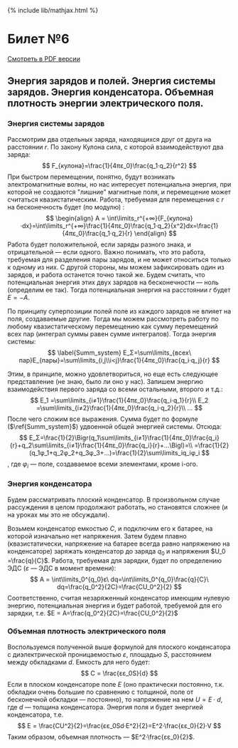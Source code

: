 {% include lib/mathjax.html %}

# Билет №6

[Смотреть в PDF версии](Билет%206.pdf)

## Энергия зарядов и полей. Энергия системы зарядов. Энергия конденсатора. Объемная плотность энергии электрического поля.

### Энергия системы зарядов

Рассмотрим два отдельных заряда, находящихся друг от друга на расстоянии $r$. По закону Кулона сила, с которой взаимодействуют два заряда:
$$
F_{кулона}=\frac{1}{4πε_0}\frac{q_1·q_2}{r^2}
$$
При быстром перемещении, понятно, будут возникать электромагнитные волны, но нас интересует потенциальна энергия, при которой не создаются "лишние" магнитные поля, и перемещение может считаться квазистатическим. Работа, требуемая для перемещения с $r$ на бесконечность будет (по модулю) :
$$
\begin{align}
A = \int\limits_r^{+∞}{F_{кулона}·dx}=\int\limits_r^{+∞}\frac{1}{4πε_0}\frac{q_1·q_2}{x^2}dx=\frac{1}{4πε_0}\frac{q_1·q_2}{r}
\end{align}
$$
Работа будет положительной, если заряды разного знака, и отрицательной — если одного. Важно понимать, что это работа, требуемая для разделения пары зарядов, и не может относиться только к одному из них. С другой стороны, мы можем зафиксировать один из зарядов, и работа останется точно такой же. Будем считать, что потенциальная энергия этих двух зарядов на бесконечности — ноль (определим ее так). Тогда потенциальная энергия на расстоянии $r$ будет $E = -A$.

По принципу суперпозиции полей поле из каждого зарядов не влияет на поля, создаваемые другие. Тогда мы можем рассмотреть работу по любому квазистатическому перемещению как сумму перемещений всех пар (интеграл суммы равен сумме интегралов). Тогда энергия системы:
$$
\label{Summ_system}
E_Σ=\sum\limits_{всех\ пар}E_{пары}=\sum\limits_{i,j\\i<j}\frac{1}{4πε_0}\frac{q_i·q_j}{r}
$$


Этим, в принципе, можно удовлетвориться, но еще есть следующее представление (не знаю, было ли оно у нас). Запишем энергию взаимодействия первого заряда со всеми остальными, второго и т.д.:
$$
E_1 =\sum\limits_{i≠1}\frac{1}{4πε_0}\frac{q_i·q_1}{r}\\
E_2 =\sum\limits_{i≠2}\frac{1}{4πε_0}\frac{q_i·q_2}{r}\\
…
$$
После чего сложим все выражения. Сумма будет по формуле ($\ref{Summ_system}$) удвоенной общей энергией системы. Отсюда:
$$
E_Σ=\frac{1}{2}\Bigr(q_1\sum\limits_{i≠1}\frac{1}{4πε_0}\frac{q_i}{r}+q_2\sum\limits_{i≠1}\frac{1}{4πε_0}\frac{q_i}{r}+…\Bigl)=\\
=\frac{1}{2}(q_1φ_1+q_2φ_2+q_3φ_3+…)=\frac{1}{2}\sum\limits_iq_iφ_i
$$
, где $φ_i$ — поле, создаваемое всеми элементами, кроме i-ого.

### Энергия конденсатора

Будем рассматривать плоский конденсатор. В произвольном случае рассуждения в целом продолжают работать, но становятся сложнее (и на уроках мы это не обсуждали). 

Возьмем конденсатор емкостью $C$, и подключим его к батарее, на которой изначально нет напряжения. Затем будем плавно (квазистатически, напряжение на батарее всегда равно напряжению на конденсаторе) заряжать конденсатор до заряда $q_0$ и напряжения $U_0 =\frac{q}{C}$. Работа, требуемая для зарядки, будет по определению ЭДС ($ε$ — ЭДС в момент времени):
$$
A = \int\limits_0^{q_0}ε\ dq=\int\limits_0^{q_0}\frac{q}{C}\ dq=\frac{q_0^2}{2C}=\frac{CU_0^2}{2}
$$
Соответственно, считая незаряженный конденсатор имеющим нулевую энергию, потенциальная энергия и будет работой, требуемой для его зарядки, т.е. $E = A=\frac{q_0^2}{2C}=\frac{CU_0^2}{2}$ 

### Объемная плотность электрического поля

Воспользуемся полученной выше формулой для плоского конденсатора с диэлектрической проницаемостью $ε$, площадью $S$, расстоянием между обкладками $d$. Емкость для него будет:
$$
C = \frac{εε_0S}{d}
$$
Если в плоском конденсаторе поле $Ε$ (оно практически постоянно, т.к. обкладки очень большие по сравнению с толщиной, поле от бесконечной обкладки — постоянно), то напряжение на нем $U = Ε·d$, где $d$ — толщина конденсатора. Энергия поля и будет энергией конденсатора, т.е.
$$
E = \frac{CU^2}{2}=\frac{εε_0Sd·Ε^2}{2}=E^2·\frac{εε_0}{2}·V
$$
Таким образом, объемная плотность — $E^2·\frac{εε_0}{2}$.
